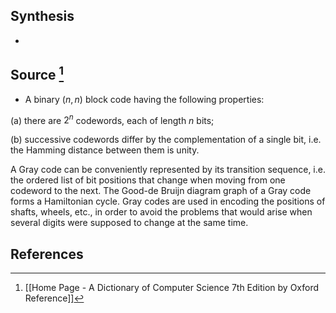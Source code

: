 ## Synthesis
- 
## Source [^1]
- A binary $(n, n)$ block code having the following properties:

  

(a) there are $2^{n}$ codewords, each of length $n$ bits;

(b) successive codewords differ by the complementation of a single bit, i.e. the Hamming distance between them is unity.

  

A Gray code can be conveniently represented by its transition sequence, i.e. the ordered list of bit positions that change when moving from one codeword to the next. The Good-de Bruijn diagram graph of a Gray code forms a Hamiltonian cycle. Gray codes are used in encoding the positions of shafts, wheels, etc., in order to avoid the problems that would arise when several digits were supposed to change at the same time.
## References

[^1]: [[Home Page - A Dictionary of Computer Science 7th Edition by Oxford Reference]]
